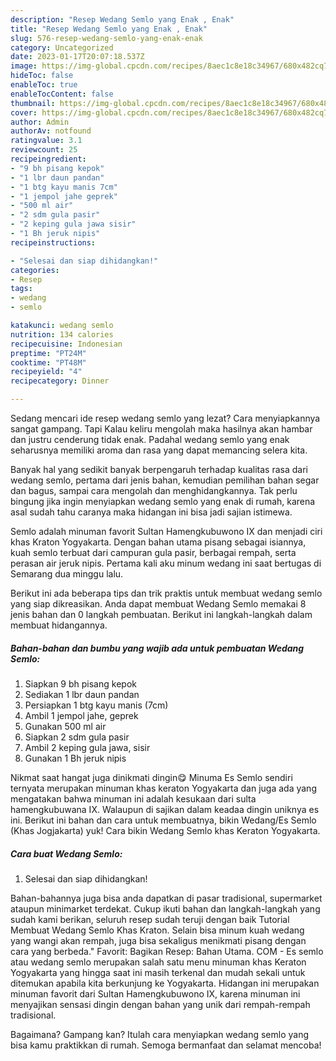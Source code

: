 ```yaml
---
description: "Resep Wedang Semlo yang Enak , Enak"
title: "Resep Wedang Semlo yang Enak , Enak"
slug: 576-resep-wedang-semlo-yang-enak-enak
category: Uncategorized
date: 2023-01-17T20:07:18.537Z
image: https://img-global.cpcdn.com/recipes/8aec1c8e18c34967/680x482cq70/wedang-semlo-foto-resep-utama.jpg
hideToc: false
enableToc: true
enableTocContent: false
thumbnail: https://img-global.cpcdn.com/recipes/8aec1c8e18c34967/680x482cq70/wedang-semlo-foto-resep-utama.jpg
cover: https://img-global.cpcdn.com/recipes/8aec1c8e18c34967/680x482cq70/wedang-semlo-foto-resep-utama.jpg
author: Admin
authorAv: notfound
ratingvalue: 3.1
reviewcount: 25
recipeingredient:
- "9 bh pisang kepok"
- "1 lbr daun pandan"
- "1 btg kayu manis 7cm"
- "1 jempol jahe geprek"
- "500 ml air"
- "2 sdm gula pasir"
- "2 keping gula jawa sisir"
- "1 Bh jeruk nipis"
recipeinstructions:

- "Selesai dan siap dihidangkan!"
categories:
- Resep
tags:
- wedang
- semlo

katakunci: wedang semlo 
nutrition: 134 calories
recipecuisine: Indonesian
preptime: "PT24M"
cooktime: "PT48M"
recipeyield: "4"
recipecategory: Dinner

---
```



Sedang mencari ide resep wedang semlo yang lezat? Cara menyiapkannya sangat gampang. Tapi Kalau keliru mengolah maka hasilnya akan hambar dan justru cenderung tidak enak. Padahal wedang semlo yang enak seharusnya memiliki aroma dan rasa yang dapat memancing selera kita.


Banyak hal yang sedikit banyak berpengaruh terhadap kualitas rasa dari wedang semlo, pertama dari jenis bahan, kemudian pemilihan bahan segar dan bagus, sampai cara mengolah dan menghidangkannya. Tak perlu bingung jika ingin menyiapkan wedang semlo yang enak di rumah, karena asal sudah tahu caranya maka hidangan ini bisa jadi sajian istimewa.

Semlo adalah minuman favorit Sultan Hamengkubuwono IX dan menjadi ciri khas Kraton Yogyakarta. Dengan bahan utama pisang sebagai isiannya, kuah semlo terbuat dari campuran gula pasir, berbagai rempah, serta perasan air jeruk nipis. Pertama kali aku minum wedang ini saat bertugas di Semarang dua minggu lalu.


Berikut ini ada beberapa tips dan trik praktis untuk membuat wedang semlo yang siap dikreasikan. Anda dapat membuat Wedang Semlo memakai 8 jenis bahan dan 0 langkah pembuatan. Berikut ini langkah-langkah dalam membuat hidangannya.

<!--inarticleads1-->

##### Bahan-bahan dan bumbu yang wajib ada untuk pembuatan Wedang Semlo:

1. Siapkan 9 bh pisang kepok
1. Sediakan 1 lbr daun pandan
1. Persiapkan 1 btg kayu manis (7cm)
1. Ambil 1 jempol jahe, geprek
1. Gunakan 500 ml air
1. Siapkan 2 sdm gula pasir
1. Ambil 2 keping gula jawa, sisir
1. Gunakan 1 Bh jeruk nipis


Nikmat saat hangat juga dinikmati dingin😋 Minuma Es Semlo sendiri ternyata merupakan minuman khas keraton Yogyakarta dan juga ada yang mengatakan bahwa minuman ini adalah kesukaan dari sulta hamengkubuwana IX. Walaupun di sajikan dalam keadaa dingin uniknya es ini. Berikut ini bahan dan cara untuk membuatnya, bikin Wedang/Es Semlo (Khas Jogjakarta) yuk! Cara bikin Wedang Semlo khas Keraton Yogyakarta. 

<!--inarticleads2-->

##### Cara buat Wedang Semlo:


1. Selesai dan siap dihidangkan!

Bahan-bahannya juga bisa anda dapatkan di pasar tradisional, supermarket ataupun minimarket terdekat. Cukup ikuti bahan dan langkah-langkah yang sudah kami berikan, seluruh resep sudah teruji dengan baik Tutorial Membuat Wedang Semlo Khas Kraton. Selain bisa minum kuah wedang yang wangi akan rempah, juga bisa sekaligus menikmati pisang dengan cara yang berbeda.&#34; Favorit: Bagikan Resep: Bahan Utama. COM - Es semlo atau wedang semlo merupakan salah satu menu minuman khas Keraton Yogyakarta yang hingga saat ini masih terkenal dan mudah sekali untuk ditemukan apabila kita berkunjung ke Yogyakarta. Hidangan ini merupakan minuman favorit dari Sultan Hamengkubuwono IX, karena minuman ini menyajikan sensasi dingin dengan bahan yang unik dari rempah-rempah tradisional. 

Bagaimana? Gampang kan? Itulah cara menyiapkan wedang semlo yang bisa kamu praktikkan di rumah. Semoga bermanfaat dan selamat mencoba!

